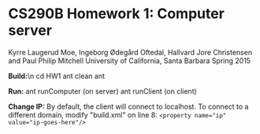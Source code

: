 # CS290B Homework 1: Computer server

Kyrre Laugerud Moe, Ingeborg Ødegård Oftedal, Hallvard Jore Christensen and Paul Philip Mitchell
University of California, Santa Barbara
Spring 2015

**Build:**\n
cd HW1
ant clean
ant

**Run:**
ant runComputer (on server)
ant runClient (on client)

**Change IP:**
By default, the client will connect to localhost. To connect to a different domain, modify "build.xml" on line 8:
```<property name="ip"  value="ip-goes-here"/>```
